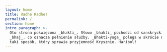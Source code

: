 ```yaml
---
layout: home
title: Radhe Radhe!
permalink: /
section: home
intro_paragraph: >-
  Oto strona poświęcona _bhakti_. Słowo _bhakti_ pochodzi od sanskryckiego
  _bhaj_, co oznacza pełnienie służby. _Bhakti-yoga_ polega w skrócie na życiu w
  taki sposób, który sprawia przyjemność Krysznie. Haribol!
---
```


